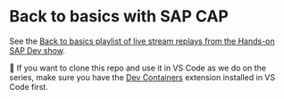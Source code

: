 # Back to basics with SAP CAP

See the [Back to basics playlist of live stream replays from the Hands-on SAP Dev show](https://www.youtube.com/playlist?list=PL6RpkC85SLQBHPdfHQ0Ry2TMdsT-muECx).

🚨 If you want to clone this repo and use it in VS Code as we do on the series, make sure you have the [Dev Containers](https://marketplace.visualstudio.com/items?itemName=ms-vscode-remote.remote-containers) extension installed in VS Code first. 
